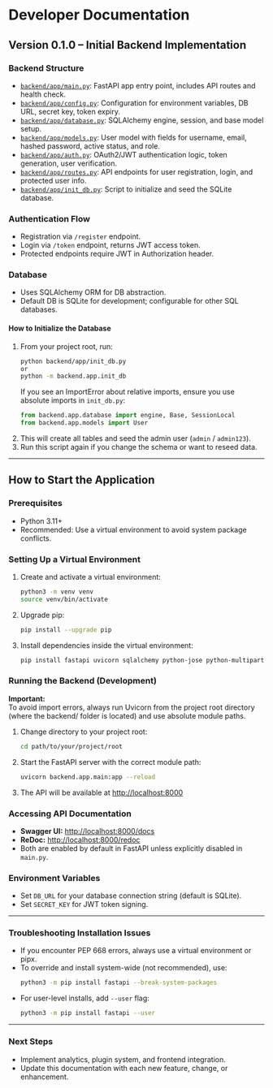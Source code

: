 # Developer Documentation

## Version 0.1.0 – Initial Backend Implementation

### Backend Structure

- [`backend/app/main.py`](backend/app/main.py:1): FastAPI app entry point, includes API routes and health check.
- [`backend/app/config.py`](backend/app/config.py:1): Configuration for environment variables, DB URL, secret key, token expiry.
- [`backend/app/database.py`](backend/app/database.py:1): SQLAlchemy engine, session, and base model setup.
- [`backend/app/models.py`](backend/app/models.py:1): User model with fields for username, email, hashed password, active status, and role.
- [`backend/app/auth.py`](backend/app/auth.py:1): OAuth2/JWT authentication logic, token generation, user verification.
- [`backend/app/routes.py`](backend/app/routes.py:1): API endpoints for user registration, login, and protected user info.
- [`backend/app/init_db.py`](backend/app/init_db.py:1): Script to initialize and seed the SQLite database.

### Authentication Flow

- Registration via `/register` endpoint.
- Login via `/token` endpoint, returns JWT access token.
- Protected endpoints require JWT in Authorization header.

### Database

- Uses SQLAlchemy ORM for DB abstraction.
- Default DB is SQLite for development; configurable for other SQL databases.

#### How to Initialize the Database

1. From your project root, run:
   ```bash
   python backend/app/init_db.py
   or
   python -m backend.app.init_db
   ```
   If you see an ImportError about relative imports, ensure you use absolute imports in `init_db.py`:
   ```python
   from backend.app.database import engine, Base, SessionLocal
   from backend.app.models import User
   ```
2. This will create all tables and seed the admin user (`admin` / `admin123`).
3. Run this script again if you change the schema or want to reseed data.

---

## How to Start the Application

### Prerequisites

- Python 3.11+
- Recommended: Use a virtual environment to avoid system package conflicts.

### Setting Up a Virtual Environment

1. Create and activate a virtual environment:
   ```bash
   python3 -m venv venv
   source venv/bin/activate
   ```
2. Upgrade pip:
   ```bash
   pip install --upgrade pip
   ```
3. Install dependencies inside the virtual environment:
   ```bash
   pip install fastapi uvicorn sqlalchemy python-jose python-multipart
   ```

### Running the Backend (Development)

**Important:**  
To avoid import errors, always run Uvicorn from the project root directory (where the backend/ folder is located) and use absolute module paths.

1. Change directory to your project root:
   ```bash
   cd path/to/your/project/root
   ```
2. Start the FastAPI server with the correct module path:
   ```bash
   uvicorn backend.app.main:app --reload
   ```
3. The API will be available at [http://localhost:8000](http://localhost:8000)

### Accessing API Documentation

- **Swagger UI:** [http://localhost:8000/docs](http://localhost:8000/docs)
- **ReDoc:** [http://localhost:8000/redoc](http://localhost:8000/redoc)
- Both are enabled by default in FastAPI unless explicitly disabled in `main.py`.

### Environment Variables

- Set `DB_URL` for your database connection string (default is SQLite).
- Set `SECRET_KEY` for JWT token signing.

---

### Troubleshooting Installation Issues

- If you encounter PEP 668 errors, always use a virtual environment or pipx.
- To override and install system-wide (not recommended), use:
  ```bash
  python3 -m pip install fastapi --break-system-packages
  ```
- For user-level installs, add `--user` flag:
  ```bash
  python3 -m pip install fastapi --user
  ```

---

### Next Steps

- Implement analytics, plugin system, and frontend integration.
- Update this documentation with each new feature, change, or enhancement.
